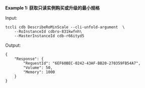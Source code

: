 **Example 1: 获取只读实例购买或升级的最小规格**



Input: 

```
tccli cdb DescribeRoMinScale --cli-unfold-argument  \
    --RoInstanceId cdbro-831kwfnh\
    --MasterInstanceId cdb-r66ityd5
```

Output: 
```
{
    "Response": {
        "RequestId": "6EF60BEC-0242-43AF-BB20-270359FB54A7",
        "Volume": 50,
        "Memory": 1000
    }
}
```

